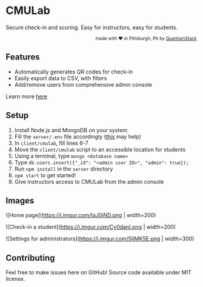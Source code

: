 # CMULab



Secure check-in and scoring. Easy for instructors, easy for students. 

<div align="right"><sup>
  made with ❤️ in Pittsburgh, PA by <a href="https://quantumstack.xyz">QuantumStack</a>
</sup></div>

## Features

- Automatically generates QR codes for check-in
- Easily export data to CSV, with filters
- Add/remove users from comprehensive admin console

Learn more [here](https://cmulab.quantumstack.xyz)

## Setup

1. Install Node.js and MongoDB on your system.
2. Fill the `server/.env` file accordingly ([this](https://developers.google.com/identity/protocols/OAuth2) may help)
3. In `client/cmulab`, fill lines 6-7
4. Move the `client/cmulab` script to an accessible location for students
5. Using a terminal, type `mongo <database name>`
6. Type `db.users.insert({"_id": "<admin user ID>", "admin": true});`
7. Run `npm install` in the `server` directory
8. `npm start` to get started!
9. Give instructors access to CMULab from the admin console

## Images

![Home page](https://i.imgur.com/lqJ0iND.png | width=200)

![Check-in a student](https://i.imgur.com/Cy0danI.png | width=200)

![Settings for administrators](https://i.imgur.com/5IIMK5E.png | width=300)

## Contributing

Feel free to make issues here on GitHub! Source code available under MIT license.
